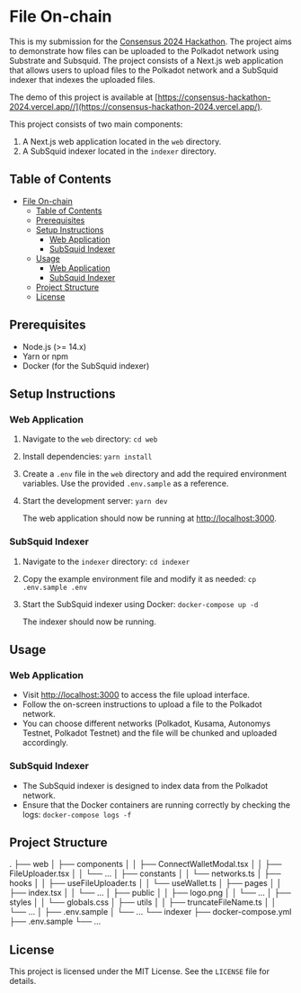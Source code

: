 # File On-chain

This is my submission for the [Consensus 2024 Hackathon](https://consensus2024.coindesk.com/hackathon/). The project aims to demonstrate how files can be uploaded to the Polkadot network using Substrate and Subsquid. The project consists of a Next.js web application that allows users to upload files to the Polkadot network and a SubSquid indexer that indexes the uploaded files.

The demo of this project is available at [https://consensus-hackathon-2024.vercel.app//](https://consensus-hackathon-2024.vercel.app/).

This project consists of two main components:

1. A Next.js web application located in the `web` directory.
2. A SubSquid indexer located in the `indexer` directory.

## Table of Contents

- [File On-chain](#file-on-chain)
  - [Table of Contents](#table-of-contents)
  - [Prerequisites](#prerequisites)
  - [Setup Instructions](#setup-instructions)
    - [Web Application](#web-application)
    - [SubSquid Indexer](#subsquid-indexer)
  - [Usage](#usage)
    - [Web Application](#web-application-1)
    - [SubSquid Indexer](#subsquid-indexer-1)
  - [Project Structure](#project-structure)
  - [License](#license)

## Prerequisites

- Node.js (>= 14.x)
- Yarn or npm
- Docker (for the SubSquid indexer)

## Setup Instructions

### Web Application

1. Navigate to the `web` directory:
   `cd web`

2. Install dependencies:
   `yarn install`

3. Create a `.env` file in the `web` directory and add the required environment variables. Use the provided `.env.sample` as a reference.

4. Start the development server:
   `yarn dev`

   The web application should now be running at [http://localhost:3000](http://localhost:3000).

### SubSquid Indexer

1. Navigate to the `indexer` directory:
   `cd indexer`

2. Copy the example environment file and modify it as needed:
   `cp .env.sample .env`

3. Start the SubSquid indexer using Docker:
   `docker-compose up -d`

   The indexer should now be running.

## Usage

### Web Application

- Visit [http://localhost:3000](http://localhost:3000) to access the file upload interface.
- Follow the on-screen instructions to upload a file to the Polkadot network.
- You can choose different networks (Polkadot, Kusama, Autonomys Testnet, Polkadot Testnet) and the file will be chunked and uploaded accordingly.

### SubSquid Indexer

- The SubSquid indexer is designed to index data from the Polkadot network.
- Ensure that the Docker containers are running correctly by checking the logs:
  `docker-compose logs -f`

## Project Structure

.
├── web
│ ├── components
│ │ ├── ConnectWalletModal.tsx
│ │ ├── FileUploader.tsx
│ │ └── ...
│ ├── constants
│ │ └── networks.ts
│ ├── hooks
│ │ ├── useFileUploader.ts
│ │ └── useWallet.ts
│ ├── pages
│ │ ├── index.tsx
│ │ └── ...
│ ├── public
│ │ ├── logo.png
│ │ └── ...
│ ├── styles
│ │ └── globals.css
│ ├── utils
│ │ ├── truncateFileName.ts
│ │ └── ...
│ ├── .env.sample
│ └── ...
└── indexer
├── docker-compose.yml
├── .env.sample
└── ...

## License

This project is licensed under the MIT License. See the `LICENSE` file for details.
